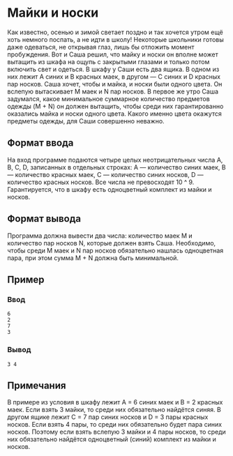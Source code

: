 # Майки и носки

Как известно, осенью и зимой светает поздно и так хочется утром ещё хоть немного поспать, а не идти в школу! Некоторые школьники готовы даже одеваться, не открывая глаз, лишь бы отложить момент пробуждения. Вот и Саша решил, что майку и носки он вполне может вытащить из шкафа на ощупь с закрытыми глазами и только потом включить свет и одеться. В шкафу у Саши есть два ящика. В одном из них лежит A синих и B красных маек, в другом — C синих и D красных пар носков. Саша хочет, чтобы и майка, и носки были одного цвета. Он вслепую вытаскивает M маек и N пар носков. В первое же утро Саша задумался, какое минимальное суммарное количество предметов одежды (M + N) он должен вытащить, чтобы среди них гарантированно оказались майка и носки одного цвета. Какого именно цвета окажутся предметы одежды, для Саши совершенно неважно.

## Формат ввода

На вход программе подаются четыре целых неотрицательных числа A, B, C, D, записанных в отдельных строках: A — количество синих маек, B — количество красных маек, C — количество синих носков, D — количество красных носков. Все числа не превосходят 10 ^ 9. Гарантируется, что в шкафу есть одноцветный комплект из майки и носков.

## Формат вывода

Программа должна вывести два числа: количество маек M и количество пар носков N, которые должен взять Саша. Необходимо, чтобы среди M маек и N пар носков обязательно нашлась одноцветная пара, при этом сумма M + N должна быть минимальной.

## Пример

### Ввод

```
6
2
7
3
```

### Вывод

```
3 4
```

## Примечания

В примере из условия в шкафу лежит A = 6 синих маек и B = 2 красных маек. Если взять 3 майки, то среди них обязательно найдётся синяя. В другом ящике лежит C = 7 пар синих носков и D = 3 пары красных носков. Если взять 4 пары, то среди них обязательно будет пара синих носков. Поэтому если взять вслепую 3 майки и 4 пары носков, то среди них обязательно найдётся одноцветный (синий) комплект из майки и носков.
